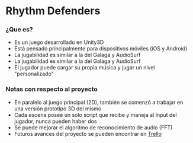 ﻿# Rhythm Defenders #

### ¿Que es? ###

* Es un juego desarrollado en Unity3D
* Está pensado principalmente para dispositivos móviles (iOS y Android)
* La jugabilidad es similar a la del Galaga y AudioSurf
* La jugabilidad es similar a la del Galaga y AudioSurf 
* El jugador puede cargar su propia música y jugar un nivel "personalizado"

### Notas con respecto al proyecto ###

* En paralelo al juego principal (2D), también se comenzó a trabajar en una versión prototipo 3D del mismo
* Cada escena posee un solo script que recibe y maneja al Input del jugador, nunca pueden haber dos
* Se puede mejorar el algoritmo de reconocimiento de audio (FFT)
* Futuros avances del proyecto se pueden encontrar en [Trello](https://trello.com/b/VovUB59y/rhythm-defenders)